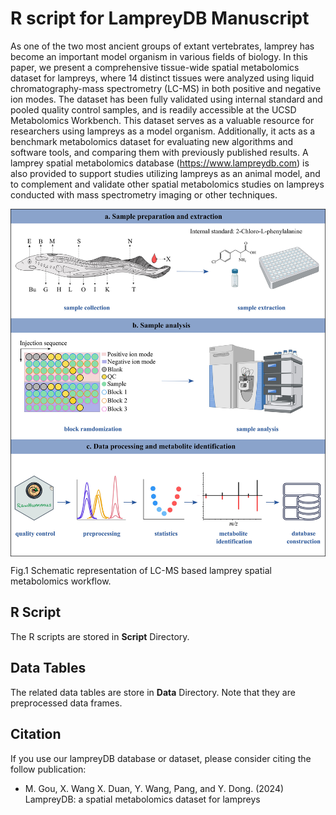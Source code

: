 # R script for LampreyDB Manuscript

As one of the two most ancient groups of extant vertebrates, lamprey has become an important model organism in various fields of biology. In this paper, we present a comprehensive tissue-wide spatial metabolomics dataset for lampreys, where 14 distinct tissues were analyzed using liquid chromatography-mass spectrometry (LC-MS) in both positive and negative ion modes. The dataset has been fully validated using internal standard and pooled quality control samples, and is readily accessible at the UCSD Metabolomics Workbench. This dataset serves as a valuable resource for researchers using lampreys as a model organism. Additionally, it acts as a benchmark metabolomics dataset for evaluating new algorithms and software tools, and comparing them with previously published results. A lamprey spatial metabolomics database (https://www.lampreydb.com) is also provided to support studies utilizing lampreys as an animal model, and to complement and validate other spatial metabolomics studies on lampreys conducted with mass spectrometry imaging or other techniques.

<img src="https://github.com/YonghuiDong/LampreyStat/blob/main/Fig/Fig1.jpg" align="center" alt="" width="700"/></center>

Fig.1 Schematic representation of LC-MS based lamprey spatial metabolomics workflow.

## R Script

The R scripts are stored in **Script** Directory.

## Data Tables

The related data tables are store in **Data** Directory. Note that they are preprocessed data frames.

## Citation

If you use our lampreyDB database or dataset, please consider citing the follow publication:

- M. Gou, X. Wang X. Duan, Y. Wang, Pang, and Y. Dong. (2024) LampreyDB: a spatial metabolomics dataset for lampreys

